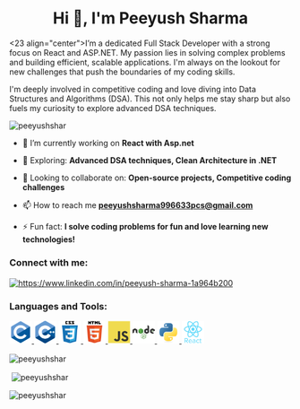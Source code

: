 <h1 align="center">Hi 👋, I'm Peeyush Sharma</h1>
<23 align="center">I’m a dedicated Full Stack Developer with a strong focus on React and ASP.NET. My passion lies in solving complex problems and building efficient, scalable applications. I'm always on the lookout for new challenges that push the boundaries of my coding skills.

I'm deeply involved in competitive coding and love diving into Data Structures and Algorithms (DSA). This not only helps me stay sharp but also fuels my curiosity to explore advanced DSA techniques.</h2>

<p align="left"> <img src="https://komarev.com/ghpvc/?username=peeyushshar&label=Profile%20views&color=0e75b6&style=flat" alt="peeyushshar" /> </p>

- 🔭 I’m currently working on **React with Asp.net**

- 🌱 Exploring: **Advanced DSA techniques, Clean Architecture in .NET**

- 👯 Looking to collaborate on: **Open-source projects, Competitive coding challenges**

- 📫 How to reach me **peeyushsharma996633pcs@gmail.com**

- ⚡ Fun fact: **I solve coding problems for fun and love learning new technologies!**

<h3 align="left">Connect with me:</h3>
<p align="left">
<a href="https://linkedin.com/in/https://www.linkedin.com/in/peeyush-sharma-1a964b200" target="blank"><img align="center" src="https://raw.githubusercontent.com/rahuldkjain/github-profile-readme-generator/master/src/images/icons/Social/linked-in-alt.svg" alt="https://www.linkedin.com/in/peeyush-sharma-1a964b200" height="30" width="40" /></a>
</p>

<h3 align="left">Languages and Tools:</h3>
<p align="left"> <a href="https://www.cprogramming.com/" target="_blank" rel="noreferrer"> <img src="https://raw.githubusercontent.com/devicons/devicon/master/icons/c/c-original.svg" alt="c" width="40" height="40"/> </a> <a href="https://www.w3schools.com/cpp/" target="_blank" rel="noreferrer"> <img src="https://raw.githubusercontent.com/devicons/devicon/master/icons/cplusplus/cplusplus-original.svg" alt="cplusplus" width="40" height="40"/> </a> <a href="https://www.w3schools.com/css/" target="_blank" rel="noreferrer"> <img src="https://raw.githubusercontent.com/devicons/devicon/master/icons/css3/css3-original-wordmark.svg" alt="css3" width="40" height="40"/> </a> <a href="https://www.w3.org/html/" target="_blank" rel="noreferrer"> <img src="https://raw.githubusercontent.com/devicons/devicon/master/icons/html5/html5-original-wordmark.svg" alt="html5" width="40" height="40"/> </a> <a href="https://developer.mozilla.org/en-US/docs/Web/JavaScript" target="_blank" rel="noreferrer"> <img src="https://raw.githubusercontent.com/devicons/devicon/master/icons/javascript/javascript-original.svg" alt="javascript" width="40" height="40"/> </a> <a href="https://nodejs.org" target="_blank" rel="noreferrer"> <img src="https://raw.githubusercontent.com/devicons/devicon/master/icons/nodejs/nodejs-original-wordmark.svg" alt="nodejs" width="40" height="40"/> </a> <a href="https://www.python.org" target="_blank" rel="noreferrer"> <img src="https://raw.githubusercontent.com/devicons/devicon/master/icons/python/python-original.svg" alt="python" width="40" height="40"/> </a> <a href="https://reactjs.org/" target="_blank" rel="noreferrer"> <img src="https://raw.githubusercontent.com/devicons/devicon/master/icons/react/react-original-wordmark.svg" alt="react" width="40" height="40"/> </a> </p>

<p><img align="center" src="https://github-readme-stats.vercel.app/api/top-langs?username=peeyushshar&show_icons=true&locale=en&layout=compact" alt="peeyushshar" /></p>

<p>&nbsp;<img align="center" src="https://github-readme-stats.vercel.app/api?username=peeyushshar&show_icons=true&locale=en" alt="peeyushshar" /></p>

<p><img align="center" src="https://github-readme-streak-stats.herokuapp.com/?user=peeyushshar&" alt="peeyushshar" /></p>


